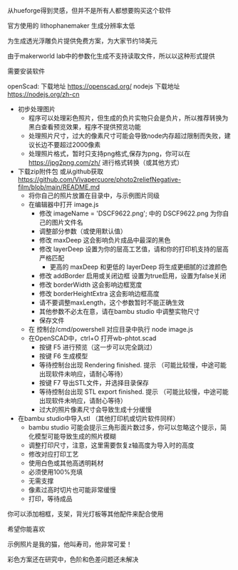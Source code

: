 从hueforge得到灵感，但并不是所有人都想要购买这个软件

官方使用的 lithophanemaker 生成分辨率太低


为生成透光浮雕负片提供免费方案，为大家节约18美元



由于makerworld lab中的参数化生成不支持读取文件，所以以这种形式提供

需要安装软件

openScad:  下载地址    https://openscad.org/
nodejs    下载地址    https://nodejs.org/zh-cn
- 初步处理图片
  - 程序可以处理彩色照片，但生成的负片实物只会是负片，所以推荐转换为黑白查看预览效果，程序不提供预览功能
  - 处理照片尺寸，过大的像素尺寸可能会导致node内存超过限制而失败，建议长边不要超过2000像素
  - 处理照片格式，暂时只支持png格式,保存为png，你可以在 https://jpg2png.com/zh/ 进行格式转换（或其他方式）
- 下载zip附件包 或从github获取  https://github.com/Vivapercuore/photo2reliefNegative-film/blob/main/README.md 
  - 将你自己的照片放置在目录中，与示例图片同级
  - 在编辑器中打开 image.js
    - 修改 imageName = 'DSCF9622.png'; 中的 DSCF9622.png 为你自己的图片文件名
    - 调整部分参数（或使用默认值）
    - 修改 maxDeep 这会影响负片成品中最深的黑色
    - 修改 layerDeep 设置为你的层高工艺值，请和你的打印机支持的层高严格匹配
      - 更高的 maxDeep 和更低的 layerDeep 将生成更细腻的过渡颜色
    - 修改 addBorder 启用或关闭边框 设置为true启用，设置为false关闭
    - 修改 borderWidth 这会影响边框宽度
    - 修改 borderHeightExtra 这会影响边框高度
    - 请不要调整maxLength，这个参数暂时不能正确生效
    - 其他参数不必太在意，请在bambu studio 中调整实物尺寸
    - 保存文件
  - 在 控制台/cmd/powershell 对应目录中执行 node image.js
  - 在OpenSCAD中，ctrl+O 打开wb-phtot.scad
    - 按键 F5 进行预览（这一步可以完全跳过）
    - 按键 F6 生成模型
    - 等待控制台出现  Rendering finished.  提示  （可能比较慢，中途可能出现软件未响应，请耐心等待）
    - 按键 F7 导出STL文件，并选择目录保存
    - 等待控制台出现 STL export finished. 提示  （可能比较慢，中途可能出现软件未响应，请耐心等待）
    - 过大的照片像素尺寸会导致生成十分缓慢
- 在bambu studio中导入stl  （其他打印机或切片软件同样）
    - bambu studio 可能会提示三角形面片数过多，你可以忽略这个提示，简化模型可能导致生成的照片模糊
    - 调整打印尺寸，注意，这里需要恢复z轴高度为导入时的高度
    - 修改对应打印工艺
    - 使用白色或其他高透明耗材
    - 必须使用100%充填
    - 无需支撑
  - 像素过高时切片也可能非常缓慢
  - 打印，等待成品

你可以添加相框，支架，背光灯板等其他配件来配合使用

希望你能喜欢

示例照片是我的猫，他叫寿司，他非常可爱！

彩色方案还在研究中，色阶和色差问题还未解决
